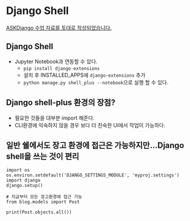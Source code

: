 # Django Shell

[ASKDjango 수업 자료를 토대로 작성되었습니다.](https://nomade.kr/vod/django/10/)

## Django Shell

- Jupyter Notebook과 연동할 수 있다.
  - `pip install django-extensions`
  - 설치 후 INSTALLED_APPS에 `django-extensions` 추가
  - `python manage.py shell_plus --notebook`으로 실행 할 수 있다.

## Django shell-plus 환경의 장점?

  - 필요한 것들을 대부분 import 해준다.
  - CLI환경에 익숙하지 않을 경우 보다 더 친숙한 UI에서 작업이 가능하다.


## 일반 쉘에서도 장고 환경에 접근은 가능하지만...Django shell을 쓰는 것이 편리

```
import os
os.environ.setdefault('DJANGO_SETTINGS_MODULE', 'myproj.settings')
import django
django.setup()

# 지금부터 모든 장고환경에 접근 가능
from blog.models import Post

print(Post.objects.all())
```
